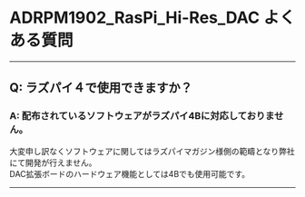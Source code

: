 # ADRPM1902_RasPi_Hi-Res_DAC よくある質問
----

## Q: ラズパイ４で使用できますか？

### A: 配布されているソフトウェアがラズパイ4Bに対応しておりません。  

大変申し訳なくソフトウェアに関してはラズパイマガジン様側の範疇となり弊社にて開発が行えません。  
DAC拡張ボードのハードウェア機能としては4Bでも使用可能です。

----
